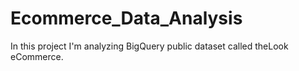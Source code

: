 # Ecommerce_Data_Analysis
In this project I'm analyzing BigQuery public dataset called theLook eCommerce. 
